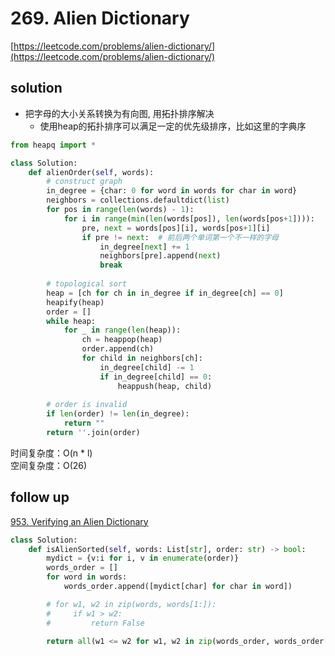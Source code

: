 # 269. Alien Dictionary
[https://leetcode.com/problems/alien-dictionary/](https://leetcode.com/problems/alien-dictionary/)


## solution

- 把字母的大小关系转换为有向图, 用拓扑排序解决
  - 使用heap的拓扑排序可以满足一定的优先级排序，比如这里的字典序

```python
from heapq import *

class Solution:
    def alienOrder(self, words):
        # construct graph
        in_degree = {char: 0 for word in words for char in word}
        neighbors = collections.defaultdict(list)
        for pos in range(len(words) - 1):
            for i in range(min(len(words[pos]), len(words[pos+1]))):
                pre, next = words[pos][i], words[pos+1][i]
                if pre != next:  # 前后两个单词第一个不一样的字母
                    in_degree[next] += 1
                    neighbors[pre].append(next)
                    break
        
        # topological sort
        heap = [ch for ch in in_degree if in_degree[ch] == 0]
        heapify(heap)
        order = []
        while heap:
            for _ in range(len(heap)):
                ch = heappop(heap)
                order.append(ch)
                for child in neighbors[ch]:
                    in_degree[child] -= 1
                    if in_degree[child] == 0:
                        heappush(heap, child)
        
        # order is invalid
        if len(order) != len(in_degree):
            return ""
        return ''.join(order)
```
时间复杂度：O(n * l) <br>
空间复杂度：O(26)


## follow up

[953. Verifying an Alien Dictionary](https://leetcode.com/problems/verifying-an-alien-dictionary/description/)
```python
class Solution:
    def isAlienSorted(self, words: List[str], order: str) -> bool:
        mydict = {v:i for i, v in enumerate(order)}
        words_order = []
        for word in words:
            words_order.append([mydict[char] for char in word])

        # for w1, w2 in zip(words, words[1:]):          
        #     if w1 > w2:
        #         return False
        
        return all(w1 <= w2 for w1, w2 in zip(words_order, words_order[1:]))
```

